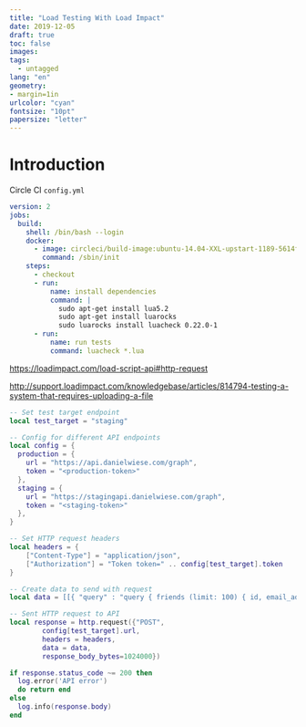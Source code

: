 ```yaml
---
title: "Load Testing With Load Impact"
date: 2019-12-05
draft: true
toc: false
images:
tags: 
  - untagged
lang: "en"
geometry:
- margin=1in
urlcolor: "cyan"
fontsize: "10pt"
papersize: "letter"
---
```


<!-- To print this page with Pandoc:
  $ sed 's/ {linenos=false}&nbsp;//g' load-testing.md > load-testing-out.md; \
  pandoc load-testing-out.md \
  --variable fontsize=10pt \
  --number-sections \
  --from markdown \
  --template eisvogel \
  --pdf-engine xelatex \
  --listings \
  -o ~/Desktop/load-testing.pdf; rm load-testing-out.md
-->

# Introduction

Circle CI `config.yml`

```yaml
version: 2
jobs:
  build:
    shell: /bin/bash --login
    docker:
      - image: circleci/build-image:ubuntu-14.04-XXL-upstart-1189-5614f37
        command: /sbin/init
    steps:
      - checkout
      - run:
          name: install dependencies
          command: |
            sudo apt-get install lua5.2
            sudo apt-get install luarocks
            sudo luarocks install luacheck 0.22.0-1
      - run:
          name: run tests
          command: luacheck *.lua
```

https://loadimpact.com/load-script-api#http-request

http://support.loadimpact.com/knowledgebase/articles/814794-testing-a-system-that-requires-uploading-a-file

```lua
-- Set test target endpoint
local test_target = "staging"

-- Config for different API endpoints
local config = {
  production = {
    url = "https://api.danielwiese.com/graph",
    token = "<production-token>"
  },
  staging = {
    url = "https://stagingapi.danielwiese.com/graph",
    token = "<staging-token>"
  },
}

-- Set HTTP request headers
local headers = {
    ["Content-Type"] = "application/json",
    ["Authorization"] = "Token token=" .. config[test_target].token
}

-- Create data to send with request
local data = [[{ "query" : "query { friends (limit: 100) { id, email_address, phone_number } }" }]]

-- Sent HTTP request to API
local response = http.request({"POST",
        config[test_target].url,
        headers = headers,
        data = data,
        response_body_bytes=1024000})

if response.status_code ~= 200 then
  log.error('API error')
  do return end
else
  log.info(response.body)
end
```
